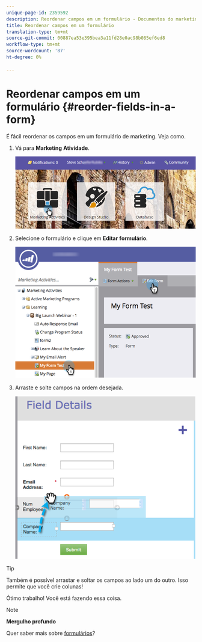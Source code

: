 ```yaml
---
unique-page-id: 2359592
description: Reordenar campos em um formulário - Documentos do marketing - Documentação do produto
title: Reordenar campos em um formulário
translation-type: tm+mt
source-git-commit: 00887ea53e395bea3a11fd28e0ac98b085ef6ed8
workflow-type: tm+mt
source-wordcount: '87'
ht-degree: 0%

---
```



# Reordenar campos em um formulário {#reorder-fields-in-a-form}

É fácil reordenar os campos em um formulário de marketing. Veja como.

1. Vá para **Marketing** **Atividade**.

   ![](assets/login-marketing-activities.png)

1. Selecione o formulário e clique em **Editar** **formulário**.

   ![](assets/editform.png)

1. Arraste e solte campos na ordem desejada.

   ![](assets/image2014-9-15-14-3a45-3a46.png)

>[!TIP]
>
>Também é possível arrastar e soltar os campos ao lado um do outro. Isso permite que você crie colunas!

Ótimo trabalho! Você está fazendo essa coisa.

>[!NOTE]
>
>**Mergulho profundo**
>
>Quer saber mais sobre [formulários](http://docs.marketo.com/display/docs/forms)?

